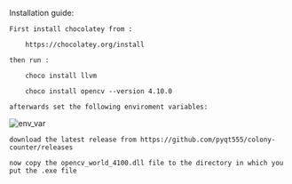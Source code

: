 Installation guide: 

	First install chocolatey from :

		https://chocolatey.org/install

	then run :
	
		choco install llvm 

		choco install opencv --version 4.10.0

	afterwards set the following enviroment variables:

![env_var](https://github.com/user-attachments/assets/209f1e37-f16d-4d61-9fb2-fe861a57f35e)

	download the latest release from https://github.com/pyqt555/colony-counter/releases

	now copy the opencv_world_4100.dll file to the directory in which you put the .exe file 

